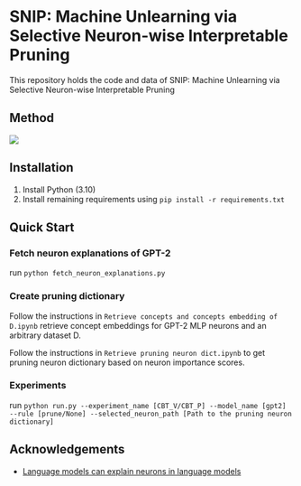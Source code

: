 # SNIP: Machine Unlearning via Selective Neuron-wise Interpretable Pruning

This repository holds the code and data of SNIP: Machine Unlearning via Selective Neuron-wise Interpretable Pruning
## Method

![](method.png)

## Installation
1. Install Python (3.10)
2. Install remaining requirements using `pip install -r requirements.txt`

## Quick Start

### Fetch neuron explanations of GPT-2
run `python fetch_neuron_explanations.py`

### Create pruning dictionary

Follow the instructions in `Retrieve concepts and concepts embedding of D.ipynb` retrieve concept embeddings for GPT-2 MLP neurons and an arbitrary dataset D.

Follow the instructions in `Retrieve pruning neuron dict.ipynb` to get pruning neuron dictionary based on neuron importance scores.

### Experiments

run `python run.py --experiment_name [CBT_V/CBT_P] --model_name [gpt2] --rule [prune/None] --selected_neuron_path [Path to the pruning neuron dictionary]`

## Acknowledgements

- [Language models can explain neurons in language models](https://openai.com/research/language-models-can-explain-neurons-in-language-models)

